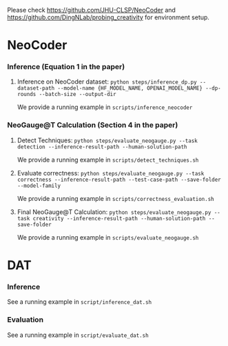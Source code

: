 Please check https://github.com/JHU-CLSP/NeoCoder and https://github.com/DingNLab/probing_creativity for environment setup.

# NeoCoder

### Inference (Equation 1 in the paper)
1. Inference on NeoCoder dataset: `python steps/inference_dp.py --dataset-path --model-name {HF_MODEL_NAME, OPENAI_MODEL_NAME} --dp-rounds --batch-size --output-dir`

   We provide a running example in `scripts/inference_neocoder`

### NeoGauge@T Calculation (Section 4 in the paper)
1. Detect Techniques: `python steps/evaluate_neogauge.py --task detection --inference-result-path --human-solution-path`

   We provide a running example in `scripts/detect_techniques.sh`

2. Evaluate correctness: `python steps/evaluate_neogauge.py --task correctness --inference-result-path --test-case-path --save-folder --model-family`

   We provide a running example in `scripts/correctness_evaluation.sh`

3. Final NeoGauge@T Calculation: `python steps/evaluate_neogauge.py --task creativity --inference-result-path --human-solution-path --save-folder`
   
   We provide a running example in `scripts/evaluate_neogauge.sh`

# DAT

### Inference
See a running example in `script/inference_dat.sh`

### Evaluation
See a running example in `script/evaluate_dat.sh`